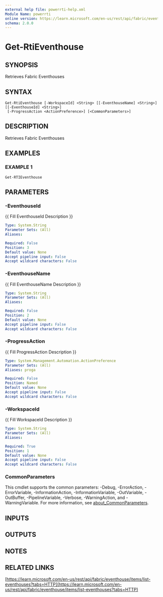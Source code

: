 ```yaml
---
external help file: powerrti-help.xml
Module Name: powerrti
online version: https://learn.microsoft.com/en-us/rest/api/fabric/eventhouse/items/list-eventhouses?tabs=HTTP
schema: 2.0.0
---
```


# Get-RtiEventhouse

## SYNOPSIS
Retrieves Fabric Eventhouses

## SYNTAX

```
Get-RtiEventhouse [-WorkspaceId] <String> [[-EventhouseName] <String>] [[-EventhouseId] <String>]
 [-ProgressAction <ActionPreference>] [<CommonParameters>]
```

## DESCRIPTION
Retrieves Fabric Eventhouses

## EXAMPLES

### EXAMPLE 1
```
Get-RTIEventhouse
```

## PARAMETERS

### -EventhouseId
{{ Fill EventhouseId Description }}

```yaml
Type: System.String
Parameter Sets: (All)
Aliases:

Required: False
Position: 3
Default value: None
Accept pipeline input: False
Accept wildcard characters: False
```

### -EventhouseName
{{ Fill EventhouseName Description }}

```yaml
Type: System.String
Parameter Sets: (All)
Aliases:

Required: False
Position: 2
Default value: None
Accept pipeline input: False
Accept wildcard characters: False
```

### -ProgressAction
{{ Fill ProgressAction Description }}

```yaml
Type: System.Management.Automation.ActionPreference
Parameter Sets: (All)
Aliases: proga

Required: False
Position: Named
Default value: None
Accept pipeline input: False
Accept wildcard characters: False
```

### -WorkspaceId
{{ Fill WorkspaceId Description }}

```yaml
Type: System.String
Parameter Sets: (All)
Aliases:

Required: True
Position: 1
Default value: None
Accept pipeline input: False
Accept wildcard characters: False
```

### CommonParameters
This cmdlet supports the common parameters: -Debug, -ErrorAction, -ErrorVariable, -InformationAction, -InformationVariable, -OutVariable, -OutBuffer, -PipelineVariable, -Verbose, -WarningAction, and -WarningVariable. For more information, see [about_CommonParameters](http://go.microsoft.com/fwlink/?LinkID=113216).

## INPUTS

## OUTPUTS

## NOTES

## RELATED LINKS

[https://learn.microsoft.com/en-us/rest/api/fabric/eventhouse/items/list-eventhouses?tabs=HTTP](https://learn.microsoft.com/en-us/rest/api/fabric/eventhouse/items/list-eventhouses?tabs=HTTP)

